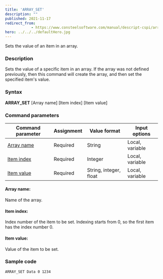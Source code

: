 ```yaml
---
title: 'ARRAY_SET'
description: ""
published: 2021-11-17
redirect_from: 
            - https://www.consteelsoftware.com/manual/descript-cspi/array_set/
hero: ../../../defaultHero.jpg
---
```


Sets the value of an item in an array.

### Description

Sets the value of a specific item in an array. If the array was not defined previously, then this command will create the array, and then set the specified item's value.

### Syntax

**ARRAY_SET** [Array name] [Item index] [Item value]

### Command parameters

| **Command parameter**     | **Assignment** | **Value format**       | **Input options** |
| ------------------------- | -------------- | ---------------------- | ----------------- |
| [Array name](#array-name) | Required       | String                 | Local, variable   |
| [Item index](#item-index) | Required       | Integer                | Local, variable   |
| [Item value](#item-value) | Required       | String, integer, float | Local, variable   |

#### Array name:
Name of the array.

#### Item index:
Index number of the item to be set. Indexing starts from 0, so the first item has the index number 0.

#### Item value:
Value of the item to be set.

### Sample code
```
ARRAY_SET Data 0 1234
```
